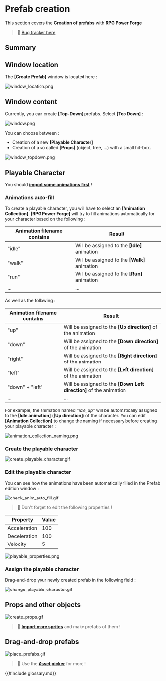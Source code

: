 # Prefab creation

This section covers the **Creation of prefabs** with **RPG Power Forge**

> 🐞 [Bug tracker here](https://trello.com/b/PIzgsYov/rpg-power-forge-road-map)

## Summary

## Window location

The **[Create Prefab]** window is located here : 

![window_location.png](./../media/create_prefab/window_location.png)

## Window content

Currently, you can create **[Top-Down]** prefabs. Select **[Top Down]** :

![window.png](./../media/create_prefab/window.png)

You can choose between :
* Creation of a new **[Playable Character]**
* Creation of a so called **[Props]** (object, tree, ...) with a small hit-box.

![window_topdown.png](./../media/create_prefab/window_topdown.png)

## Playable Character

You should **[import some animations first](./import_spritesheet.md)** !

### Animations auto-fill

To create a playable character, you will have to select an **[Animation Collection]**. **[RPG Power Forge]** will try to fill animations automatically for your character based on the following :

Animation filename contains|Result
---|---
"idle" | Will be assigned to the **[Idle]** animation
"walk" | Will be assigned to the **[Walk]** animation
"run" | Will be assigned to the **[Run]** animation
... | ...

As well as the following :

Animation filename contains|Result
---|---
"up" | Will be assigned to the **[Up direction]** of the animation
"down" | Will be assigned to the **[Down direction]** of the animation
"right" | Will be assigned to the **[Right direction]** of the animation
"left" |Will be assigned to the **[Left direction]** of the animation
"down" + "left" |Will be assigned to the **[Down Left direction]** of the animation
... | ...

For example, the animation named *"idle_up"* will be automatically assigned to the **[Idle animation]** (**[Up direction]**) of the character. You can edit **[Animation Collection]** to change the naming if necessary before creating your playable character : 

![animation_collection_naming.png](./../media/import/animation_collection_naming.png)

### Create the playable character

![create_playable_character.gif](./../media/create_prefab/create_playable_character.gif)

### Edit the playable character

You can see how the animations have been automatically filled in the Prefab edition window :

![check_anim_auto_fill.gif](./../media/create_prefab/check_anim_auto_fill.gif)

> 🐲 Don't forget to edit the following properties !

Property|Value
---|---
Acceleration | 100
Deceleration | 100
Velocity | 5

![playable_properties.png](./../media/create_prefab/playable_properties.png)

### Assign the playable character

Drag-and-drop your newly created prefab in the following field :

![change_playable_character.gif](./../media/create_prefab/change_playable_character.gif)

## Props and other objects

![create_props.gif](./../media/create_prefab/create_props.gif)

> 🐲 **[Import more sprites](./import_sprites.md)** and make prefabs of them !

## Drag-and-drop prefabs

![place_prefabs.gif](./../media/create_prefab/place_prefabs.gif)

> 🐲 Use the **[Asset picker](./place_props.md)** for more ! 

{{#include glossary.md}}